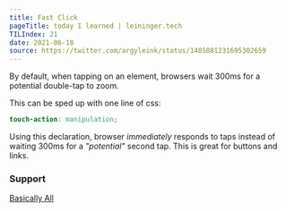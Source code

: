 ```yaml
---
title: Fast Click
pageTitle: today I learned | leininger.tech
TILIndex: 21
date: 2021-06-18
source: https://twitter.com/argyleink/status/1405881231695302659
---
```


By default, when tapping on an element, browsers wait 300ms for a potential double-tap to zoom.

This can be sped up with one line of css:
```scss
touch-action: manipulation;
```

Using this declaration, browser _immediately_ responds to taps instead of waiting 300ms for a _"potential"_ second tap. This is great for buttons and links.

### Support
[Basically All](https://caniuse.com/mdn-css_properties_touch-action_manipulation)
